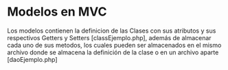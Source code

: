 # Modelos en MVC
Los modelos contienen la definicion de las Clases con sus atributos y sus respectivos Getters y Setters [classEjemplo.php], además de almacenar cada uno de sus metodos, los cuales pueden ser almacenados en el mismo archivo donde se almacena la definición de la clase o en un archivo aparte [daoEjemplo.php]
